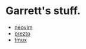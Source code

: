 # Garrett's stuff.

* [neovim](https://github.com/killtheliterate/dotnvim)
* [prezto](https://github.com/killtheliterate/prezt://github.com/killtheliterate/prezto)
* [tmux]()
